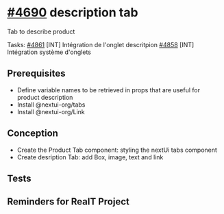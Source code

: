 # [#4690](https://dev.azure.com/coexya-dgl/RealT.CSM/_workitems/edit/4690/) description tab

Tab to describe product

Tasks:
[#4861](https://dev.azure.com/coexya-dgl/RealT.CSM/_workitems/edit/4861) [INT] Intégration de l'onglet descritpion
[#4858](https://dev.azure.com/coexya-dgl/RealT.CSM/_workitems/edit/4858) [INT] Intégration système d'onglets

## Prerequisites

- Define variable names to be retrieved in props that are useful for product description
- Install @nextui-org/tabs
- Install @nextui-org/Link

## Conception

- Create the Product Tab component: styling the nextUi tabs component
- Create desription Tab: add Box, image, text and link

## Tests

## Reminders for RealT Project
